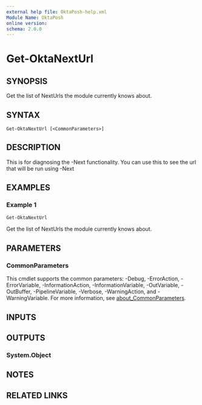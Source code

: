 ```yaml
---
external help file: OktaPosh-help.xml
Module Name: OktaPosh
online version:
schema: 2.0.0
---
```


# Get-OktaNextUrl

## SYNOPSIS
Get the list of NextUrls the module currently knows about.

## SYNTAX

```
Get-OktaNextUrl [<CommonParameters>]
```

## DESCRIPTION
This is for diagnosing the -Next functionality.
You can use this to see the url that will be run using -Next

## EXAMPLES

### Example 1
```powershell
Get-OktaNextUrl
```

Get the list of NextUrls the module currently knows about.

## PARAMETERS

### CommonParameters
This cmdlet supports the common parameters: -Debug, -ErrorAction, -ErrorVariable, -InformationAction, -InformationVariable, -OutVariable, -OutBuffer, -PipelineVariable, -Verbose, -WarningAction, and -WarningVariable. For more information, see [about_CommonParameters](http://go.microsoft.com/fwlink/?LinkID=113216).

## INPUTS

## OUTPUTS

### System.Object
## NOTES

## RELATED LINKS
